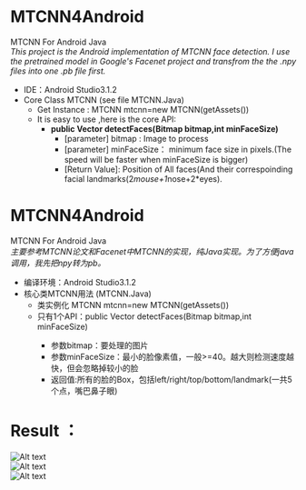 # MTCNN4Android
MTCNN For Android Java<br>
<i> This project is the Android implementation of MTCNN face detection. </i>
<i> I use the pretrained model in Google's Facenet project and transfrom the the .npy files into one .pb file first.</i> 

* IDE：Android Studio3.1.2
* Core Class MTCNN (see file MTCNN.Java) 
  * Get Instance : MTCNN mtcnn=new MTCNN(getAssets())
  * It is easy to use ,here is the core API:
    * <b> public Vector<Box> detectFaces(Bitmap bitmap,int minFaceSize) </b>
      * [parameter] bitmap : Image to process
      * [parameter] minFaceSize： minimum face size in pixels.(The speed will be faster when minFaceSize is bigger)
      * [Return Value]: Position of All faces(And their correspoinding facial landmarks(2*mouse+1*nose+2*eyes).
 
# MTCNN4Android 
MTCNN For Android Java<br>
<i>主要参考MTCNN论文和Facenet中MTCNN的实现，纯Java实现。为了方便java调用，我先把npy转为pb。</i>

* 编译环境：Android Studio3.1.2
* 核心类MTCNN用法 (MTCNN.Java)
  * 类实例化 MTCNN mtcnn=new MTCNN(getAssets())
  * 只有1个API：public Vector<Box> detectFaces(Bitmap bitmap,int minFaceSize)
    * 参数bitmap：要处理的图片
    * 参数minFaceSize：最小的脸像素值，一般>=40。越大则检测速度越快，但会忽略掉较小的脸
    * 返回值:所有的脸的Box，包括left/right/top/bottom/landmark(一共5个点，嘴巴鼻子眼) 
 
 
# Result ：
![Alt text](Screenshot_20180626-112620.png) <br>
![Alt text](Screenshot_20180626-112635.png) <br>
![Alt text](Screenshot_20180626-112651.png) <br>
